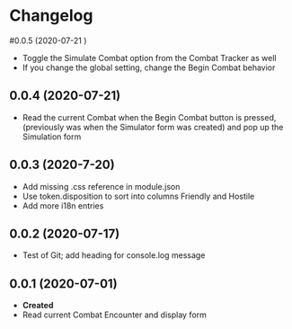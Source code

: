 # Changelog

#0.0.5 (2020-07-21 )
- Toggle the Simulate Combat option from the Combat Tracker as well
- If you change the global setting, change the Begin Combat behavior

## 0.0.4 (2020-07-21)
- Read the current Combat when the Begin Combat button is pressed, (previously was when the Simulator form was created) and pop up the Simulation form

## 0.0.3 (2020-7-20)

- Add missing .css reference in module.json
- Use token.disposition to sort into columns Friendly and Hostile
- Add more i18n entries

## 0.0.2 (2020-07-17)

- Test of Git; add heading for console.log message

## 0.0.1 (2020-07-01)

- **Created**
- Read current Combat Encounter and display form
